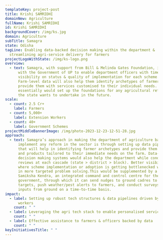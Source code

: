 ```yaml
---
templateKey: project-post
title: Krishi SAMRIDHI
domainNew: Agriculture
fullName: Krishi SAMRIDHI
id: Krishi SAMRIDHI
backgroundCover: /img/ks.jpg
domain: Agriculture
subTitle: Samagra
state: Odisha
tagLine: Enabling data-backed decision making within the department &
  streamlining agri-service delivery for farmers
projectLogoWithState: /img/ks-logo.png
overview:
  - text: Samagra, with support from Bill & Melinda Gates Foundation, is working
      with the Government of UP to enable department officers with timely
      visibility on status & quality of implementation for each scheme.
      Farm-level data will also help them identify archetypes of farmers and
      provide them with services customised to their individual needs. This
      essentially would set up the foundations for any agricultural reform that
      the state wants to undertake in the future.
scale:
  - count: 2.5 Cr+
    label: Farmers
  - count: 5,000+
    label: Extension Workers
  - count: 40+
    label: Government Schemes
projectMiddleBannerImage: /img/photo-2023-12-23-12-51-28.jpg
approach:
  - text: Samagra’s approach in making the department of agriculture battle ready to
      implement any reform in the sector is through setting up data pipelines
      that will help in identifying farmer archetypes and provide them services
      and products tailored to their immediate needs on the farm. Data-backed
      decision making systems would also help the department while conducting
      reviews at each cascade (state > district > block). Better visibility on
      where scheme implementation or adoption is getting bottlenecked will help
      in more targeted problem solving.This would be supplemented by a Krushi
      Samiksha Kendra, an integrated command and control centre for the
      government, through which it can send nudges to ground cadres to achieve
      targets, push weather/pest alerts to farmers, and conduct surveys to take
      inputs from ground on a time-to-time basis.
impact:
  - label: Setting up robust tech structures & data pipelines driven by extension
      workers
    count: " "
  - label: Leveraging the agri tech stack to enable personalised service delivery
    count: " "
  - label: Effective assistance to farmers & officers backed by data
    count: " "
keyInitiativesTitle: " "
---
```

